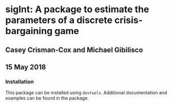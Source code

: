 #  sigInt: A package to estimate the parameters of a discrete crisis-bargaining game
## Casey Crisman-Cox and Michael Gibilisco
## 15 May 2018

### Installation

This package can be installed using `devtools`.  Additional documentation and examples can be found in the package.
